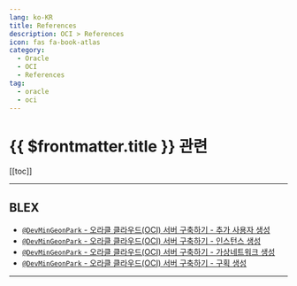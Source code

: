 ```yaml
---
lang: ko-KR
title: References
description: OCI > References
icon: fas fa-book-atlas
category:
  - Oracle
  - OCI
  - References 
tag:
  - oracle
  - oci
---
```


# {{ $frontmatter.title }} 관련

[[toc]]

---

## <FontIcon icon="iconfont icon-blex"/>BLEX

- [`@DevMinGeonPark` - 오라클 클라우드(OCI) 서버 구축하기 - 추가 사용자 생성](https://blex.me/@DevMinGeonPark/%EC%98%A4%EB%9D%BC%ED%81%B4-%ED%81%B4%EB%9D%BC%EC%9A%B0%EB%93%9Coci-%EC%84%9C%EB%B2%84-%EA%B5%AC%EC%B6%95%ED%95%98%EA%B8%B0-%EC%B6%94%EA%B0%80-%EC%82%AC%EC%9A%A9%EC%9E%90-%EC%83%9D%EC%84%B1)
- [`@DevMinGeonPark` - 오라클 클라우드(OCI) 서버 구축하기 - 인스턴스 생성](https://blex.me/@DevMinGeonPark/%EC%98%A4%EB%9D%BC%ED%81%B4-%ED%81%B4%EB%9D%BC%EC%9A%B0%EB%93%9Coci-%EC%84%9C%EB%B2%84-%EA%B5%AC%EC%B6%95%ED%95%98%EA%B8%B0-%EC%9D%B8%EC%8A%A4%ED%84%B4%EC%8A%A4-%EC%83%9D%EC%84%B1)
- [`@DevMinGeonPark` - 오라클 클라우드(OCI) 서버 구축하기 - 가상네트워크 생성](https://blex.me/@DevMinGeonPark/%EC%98%A4%EB%9D%BC%ED%81%B4-%ED%81%B4%EB%9D%BC%EC%9A%B0%EB%93%9Coci-%EC%84%9C%EB%B2%84-%EA%B5%AC%EC%B6%95%ED%95%98%EA%B8%B0-%EA%B0%80%EC%83%81%EB%84%A4%ED%8A%B8%EC%9B%8C%ED%81%AC-%EC%83%9D%EC%84%B1)
- [`@DevMinGeonPark` - 오라클 클라우드(OCI) 서버 구축하기 - 구획 생성](https://blex.me/@DevMinGeonPark/%EC%98%A4%EB%9D%BC%ED%81%B4-%ED%81%B4%EB%9D%BC%EC%9A%B0%EB%93%9Coci-%EC%84%9C%EB%B2%84-%EA%B5%AC%EC%B6%95%ED%95%98%EA%B8%B0-%EA%B5%AC%ED%9A%8D-%EC%83%9D%EC%84%B1)

---

<TagLinks />